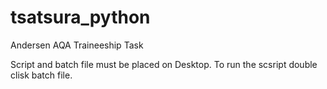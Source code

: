 # tsatsura_python
Andersen AQA Traineeship Task

Script and batch file must be placed on Desktop. To run the scsript double clisk batch file.
